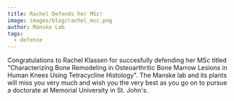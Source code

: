 ```yaml
---
title: Rachel Defends her MSc!
image: images/blog/rachel_msc.png
author: Manske Lab
tags:
  - defense
---
```


Congratulations to Rachel Klassen for succesfully defending her MSc titled "Characterizing Bone Remodeling in Osteoarthritic Bone Marrow Lesions in Human Knees Using Tetracycline Histology". The Manske lab and its plants will miss you very much and wish you the very best as you go on to pursue a doctorate at Memorial University in St. John's.